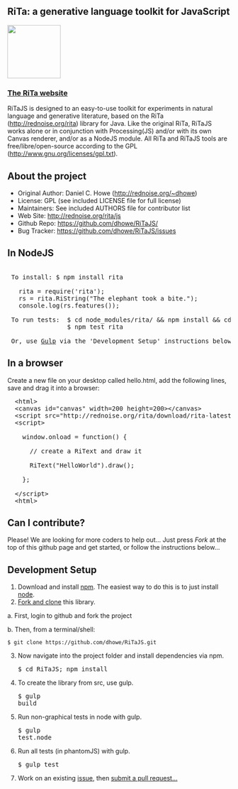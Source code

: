 
## RiTa: a generative language toolkit for JavaScript

<a href="http://rednoise.org/rita"><img height=120 src="http://rednoise.org/rita/img/RiTa-logo3.png"/></a>

### <a href="http://rednoise.org/rita">The RiTa website</a>

RiTaJS is designed to an easy-to-use toolkit for experiments 
in natural language and generative literature, based on the RiTa 
(http://rednoise.org/rita) library for Java. Like the original RiTa, RiTaJS 
works alone or in conjunction with Processing(JS) and/or with 
its own Canvas renderer, and/or as a NodeJS module.  All RiTa and RiTaJS tools
are free/libre/open-source according to the GPL (http://www.gnu.org/licenses/gpl.txt).


About the project
--------
* Original Author:   Daniel C. Howe (http://rednoise.org/~dhowe)
* License: 			 GPL (see included LICENSE file for full license)
* Maintainers:       See included AUTHORS file for contributor list
* Web Site:          http://rednoise.org/rita/js
* Github Repo:       https://github.com/dhowe/RiTaJS/
* Bug Tracker:       https://github.com/dhowe/RiTaJS/issues


In NodeJS
--------
<pre>
 
 To install: $ npm install rita
 
   rita = require('rita');
   rs = rita.RiString("The elephant took a bite.");
   console.log(rs.features());
 
 To run tests: 	$ cd node_modules/rita/ && npm install && cd - 
 				$ npm test rita 

 Or, use <a href="http://gulpjs.com/" target="new">Gulp</a> via the 'Development Setup' instructions below...
</pre>  


In a browser
--------
Create a new file on your desktop called hello.html, add the following lines, save and drag it into a browser:
<pre>
  &lt;html&gt;
  &lt;canvas id="canvas" width=200 height=200&gt;&lt;/canvas&gt;
  &lt;script src="http://rednoise.org/rita/download/rita-latest.min.js"&gt;&lt;/script&gt;
  &lt;script&gt;

    window.onload = function() {
    
      // create a RiText and draw it
      
      RiText("HelloWorld").draw();
      
	};

  &lt;/script&gt;
  &lt;html&gt;
</pre>  



Can I contribute?
--------
Please! We are looking for more coders to help out... Just press *Fork* at the top of this github page and get started, or follow the instructions below... 



Development Setup
--------
1. Download and install <a href="https://npmjs.org/">npm</a>. The easiest way to do this is to just install <a href="http://nodejs.org/">node</a>. 
2. <a href="https://help.github.com/articles/fork-a-repo">Fork and clone</a> this library. 
  
  a. First, login to github and fork the project
  
  b. Then, from a terminal/shell: 
  <pre><code>$ git clone https://github.com/dhowe/RiTaJS.git</code></pre>
3. Now navigate into the project folder and install dependencies via npm. <pre>$ cd RiTaJS; npm install</pre>
4. To create the library from src, use gulp.<pre>$ gulp build</pre>
5. Run non-graphical tests in node with gulp.<pre>$ gulp test.node</pre>
6. Run all tests (in phantomJS) with gulp.<pre>$ gulp test</pre>   
7. Work on an existing <a href="https://github.com/dhowe/RiTaJS/issues?state=open">issue</a>, then <a href="https://help.github.com/articles/creating-a-pull-request">submit a pull request...</a>
